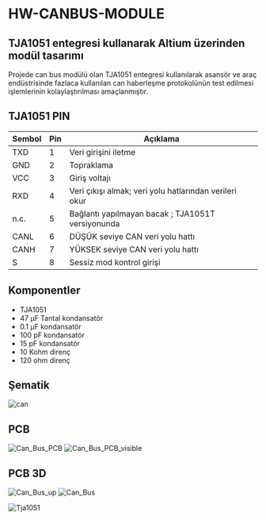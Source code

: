 # HW-CANBUS-MODULE
## TJA1051 entegresi kullanarak Altium üzerinden modül tasarımı
Projede can bus modülü olan TJA1051 entegresi kullanılarak asansör ve araç endüstrisinde fazlaca kullanılan can haberleşme 
protokolünün test edilmesi işlemlerinin kolaylaştırılması amaçlanmıştır. 

## TJA1051 PIN

| Sembol | Pin | Açıklama |
| ------ | --- | -------- |
|  TXD   |  1  |  Veri girişini iletme |
|  GND   |  2  |  Topraklama |
|  VCC   |  3  |  Giriş voltajı |
|  RXD   |  4  | Veri çıkışı almak; veri yolu hatlarından verileri okur |
| n.c.   |  5  | Bağlantı yapılmayan bacak ; TJA1051T versiyonunda |
| CANL   |  6  | DÜŞÜK seviye  CAN veri yolu hattı |
| CANH   |  7  | YÜKSEK seviye CAN veri yolu hattı|
|   S    |  8  | Sessiz mod kontrol girişi |

  ## Komponentler
- TJA1051
- 47  µF Tantal kondansatör
- 0.1 µF kondansatör
- 100 pF kondansatör
- 15  pF kondansatör
- 10  Kohm direnç
- 120 ohm  direnç
  
## Şematik
![can](https://github.com/KOBASTAR-IME-2024/HW-CANBUS-MODULE/assets/115595244/69e5f68c-960d-4a3e-98a8-066b5d85997d)

## PCB
![Can_Bus_PCB](https://github.com/KOBASTAR-IME-2024/CanBus_Module_HW/assets/119225109/25ad43e4-eaad-4a5d-9c16-41b2792c4c21)
![Can_Bus_PCB_visible](https://github.com/KOBASTAR-IME-2024/CanBus_Module_HW/assets/119225109/e2c3928a-6aad-4e8c-9c0c-7828b5f8e6a3)

## PCB 3D
![Can_Bus_up](https://github.com/KOBASTAR-IME-2024/CanBus_Module_HW/assets/119225109/d6f51d38-e43a-4a2c-8990-1471f13edd80)
![Can_Bus](https://github.com/KOBASTAR-IME-2024/CanBus_Module_HW/assets/119225109/69146131-03a6-411f-8e8d-15fffade6abe)

![Tja1051](https://github.com/KOBASTAR-IME-2024/HW-CANBUS-MODULE/assets/119225109/8074c2b0-93b8-4711-a0b0-bed4fe802852)

